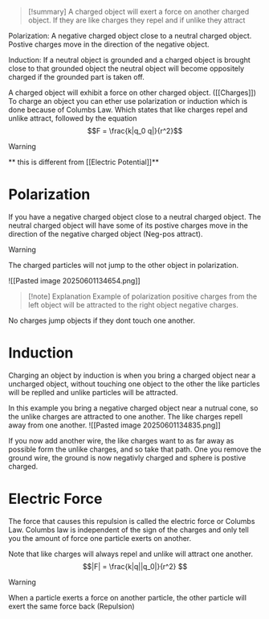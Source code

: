 
>[!summary]
A charged object will exert a force on another charged object. If they are like charges they repel and if unlike they attract
>
Polarization:
A negative charged object close to a neutral charged object. Postive charges move in the direction of the negative object.
>
Induction:
If a neutral object is grounded and a charged object is brought close to that grounded object the neutral object will become oppositely charged if the grounded part is taken off.

A charged object will exhibit a force on other charged object. ([[Charges]]) To charge an object you can ether use polarization or induction which is done because of Columbs Law. Which states that like charges repel and unlike attract, followed by the equation 
$$F = \frac{k|q_0 q|}{r^2}$$
>[!warning]
** this is different from [[Electric Potential]]**
# Polarization 
If you have a negative charged object close to a neutral charged object. The neutral charged object will have some of its postive charges move in the direction of the negative charged object (Neg-pos attract). 

>[!warning]
The charged particles will not jump to the other object in polarization.

![[Pasted image 20250601134654.png]]
>[!note] Explanation
Example of polarization positive charges from the left object will be attracted to the right object negative charges. 
>
No charges jump objects if they dont touch one another.
# Induction 
Charging an object by induction is when you bring a charged object near a uncharged object, without touching one object to the other the like particles will be replled and unlike particles will be attracted.

In this example you bring a negative charged object near a nutrual cone, so the unlike charges are attracted to one another. The like charges repell away from one another.
![[Pasted image 20250601134835.png]]

If you now add another wire, the like charges want to as far away as possible form the unlike charges, and so take that path. One you remove the ground wire, the ground is now negativly charged and sphere is postive charged.


# Electric Force
The force that causes this repulsion is called the electric force or Columbs Law. Columbs law is independent of the sign of the charges and only tell you the amount of force one particle exerts on another.

Note that like charges will always repel and unlike will attract one another.
$$|F| = \frac{k|q||q_0|}{r^2} $$
>[!warning]
When a particle exerts a force on another particle, the other particle will exert the same force back (Repulsion)

